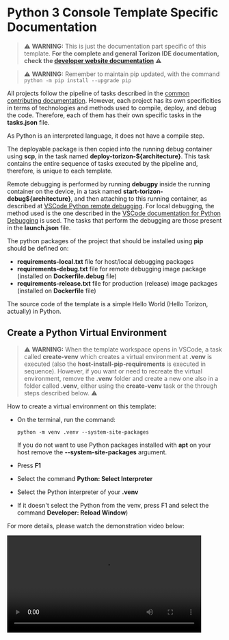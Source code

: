

# Python 3 Console Template Specific Documentation


> ⚠️ **WARNING:**  This is just the documentation part specific of this template. **For the complete and general Torizon IDE documentation, check the [developer website documentation](https://developer.toradex.com/torizon/application-development/ide-extension/)** ⚠️

> ⚠️ **WARNING:**  Remember to maintain pip updated, with the command  `python -m pip install --upgrade pip`

All projects follow the pipeline of tasks described in the [common contributing documentation](https://github.com/toradex/vscode-torizon-templates/blob/bookworm/CONTRIBUTING.md#contributing-templates). However, each project has its own specificities in terms of technologies and methods used to compile, deploy, and debug the code. Therefore, each of them has their own specific tasks in the **tasks.json** file.

As Python is an interpreted language, it does not have a compile step.

The deployable package is then copied into the running debug container using **scp**, in the task named **deploy-torizon-\${architecture}**. This task contains the entire sequence of tasks executed by the pipeline and, therefore, is unique to each template.

Remote debugging is performed by running **debugpy** inside the running container on the device, in a task named **start-torizon-debug\${architecture}**, and then attaching to this running container, as described at [VSCode Python remote debugging](https://code.visualstudio.com/docs/python/debugging#_remote-script-debugging-with-ssh). For local debugging, the method used is the one described in the [VSCode documentation for Python Debugging](https://code.visualstudio.com/docs/python/debugging) is used. The tasks that perform the debugging are those present in the **launch.json** file.

The python packages of the project that should be installed using **pip** should be defined on:
- **requirements-local.txt** file for host/local debugging packages
- **requirements-debug.txt** file for remote debugging image package (installed on **Dockerfile.debug** file)
- **requirements-release.txt** file for production (release) image packages (installed on **Dockerfile** file)

The source code of the template is a simple Hello World (Hello Torizon, actually) in Python.

## Create a Python Virtual Environment

> ⚠️ **WARNING:** When the template workspace opens in VSCode, a task called **create-venv** which creates a virtual environment at **.venv** is executed (also the **host-install-pip-requirements** is executed in sequence). However, if you want or need to recreate the virtual environment, remove the **.venv** folder and create a new one also in a folder called **.venv**, either using the **create-venv** task or the through steps described below. ⚠️

How to create a virtual environment on this template:

 - On the terminal, run the command:

      `python -m venv .venv --system-site-packages`

      If you do not want to use Python packages installed with **apt** on your host remove the **--system-site-packages** argument.

 - Press **F1**
 - Select the command **Python: Select Interpreter**
 - Select the Python interpreter of your **.venv**
 - If it doesn't select the Python from the venv, press F1 and select the command
 **Developer: Reload Window**)


For more details, please watch the demonstration video below:

<video controls width="90%">
  <source src="https://raw.githubusercontent.com/toradex/vscode-torizon-templates-documentation/bookworm/common/python3/createEnvPython3-v2.mp4" type="video/mp4">
</video>

[](https://raw.githubusercontent.com/toradex/vscode-torizon-templates-documentation/bookworm/common/python3/createEnvPython3-v2.mp4)

[The line above renders the video on GitHub but not on VSCode ]:<>

[As of now, the supported types of videos and audios are described in https://github.com/microsoft/vscode-docs/blob/vnext/release-notes/v1_72.md#built-in-preview-for-some-audio-and-video-files ]:<>
